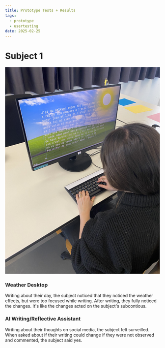 ```yaml
---
title: Prototype Tests + Results
tags:
  - prototype
  - usertesting
date: 2025-02-25
---
```

# Subject 1

![](../../00-09%20Resources/09%20Assets/IMG_9304.jpeg)
### Weather Desktop
Writing about their day, the subject noticed that they noticed the weather effects, but were too focused while writing. After writing, they fully noticed the changes. It's like the changes acted on the subject's subcontious.

### AI Writing/Reflective Assistant
Writing about their thoughts on social media, the subject felt surveilled. When asked about if their writing could change if they were not observed and commented, the subject said yes.